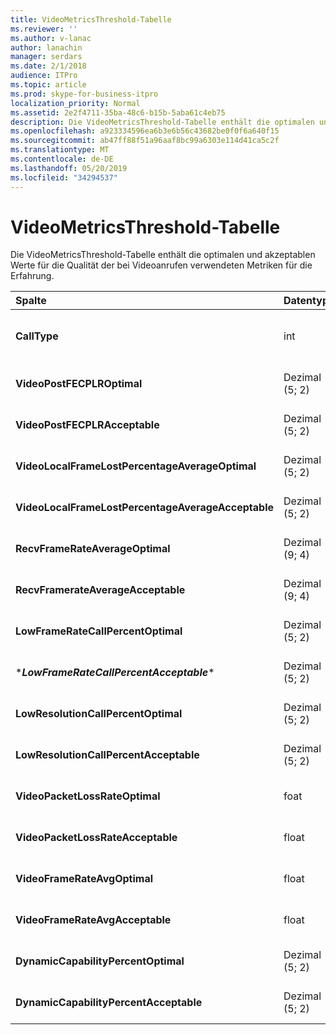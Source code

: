 ```yaml
---
title: VideoMetricsThreshold-Tabelle
ms.reviewer: ''
ms.author: v-lanac
author: lanachin
manager: serdars
ms.date: 2/1/2018
audience: ITPro
ms.topic: article
ms.prod: skype-for-business-itpro
localization_priority: Normal
ms.assetid: 2e2f4711-35ba-48c6-b15b-5aba61c4eb75
description: Die VideoMetricsThreshold-Tabelle enthält die optimalen und akzeptablen Werte für die Qualität der bei Videoanrufen verwendeten Metriken für die Erfahrung.
ms.openlocfilehash: a923334596ea6b3e6b56c43682be0f0f6a640f15
ms.sourcegitcommit: ab47ff88f51a96aaf8bc99a6303e114d41ca5c2f
ms.translationtype: MT
ms.contentlocale: de-DE
ms.lasthandoff: 05/20/2019
ms.locfileid: "34294537"
---
```

# <a name="videometricsthreshold-table"></a>VideoMetricsThreshold-Tabelle
 
Die VideoMetricsThreshold-Tabelle enthält die optimalen und akzeptablen Werte für die Qualität der bei Videoanrufen verwendeten Metriken für die Erfahrung.
  

| **Spalte**                                               | **Datentyp**       | **Schlüssel/Index**  | **Details**                          |
|:---------------------------------------------------------|:--------------------|:---------------|:-------------------------------------|
| **CallType** <br/>                                       | int  <br/>          | Primary  <br/> | Der Typ des Anrufs, der getätigt wurde.  <br/> |
| **VideoPostFECPLROptimal** <br/>                         | Dezimal (5; 2)  <br/> |                | Der Standardwert ist 0,05.  <br/>    |
| **VideoPostFECPLRAcceptable** <br/>                      | Dezimal (5; 2)  <br/> |                | Der Standardwert ist 0,10.  <br/>    |
| **VideoLocalFrameLostPercentageAverageOptimal** <br/>    | Dezimal (5; 2)  <br/> |                | Der Standardwert ist 5,0.  <br/>     |
| **VideoLocalFrameLostPercentageAverageAcceptable** <br/> | Dezimal (5; 2)  <br/> |                | Der Standardwert ist 10,0.  <br/>    |
| **RecvFrameRateAverageOptimal** <br/>                    | Dezimal (9; 4)  <br/> |                | Der Standardwert ist 12,0000.  <br/> |
| **RecvFramerateAverageAcceptable** <br/>                 | Dezimal (9; 4)  <br/> |                | Der Standardwert ist 7,0000.  <br/>  |
| **LowFrameRateCallPercentOptimal** <br/>                 | Dezimal (5; 2)  <br/> |                | Der Standardwert ist 5,0.  <br/>     |
| \****LowFrameRateCallPercentAcceptable***\* <br/>        | Dezimal (5; 2)  <br/> |                | Der Standardwert ist 10.0/  <br/>    |
| **LowResolutionCallPercentOptimal** <br/>                | Dezimal (5; 2)  <br/> |                | Der Standardwert ist 5,0.  <br/>     |
| **LowResolutionCallPercentAcceptable** <br/>             | Dezimal (5; 2)  <br/> |                | Der Standardwert ist 10,0.  <br/>    |
| **VideoPacketLossRateOptimal** <br/>                     | foat  <br/>         |                | Der Standardwert ist 0,05.  <br/>    |
| **VideoPacketLossRateAcceptable** <br/>                  | float  <br/>        |                | Der Standardwert ist 0,10.  <br/>    |
| **VideoFrameRateAvgOptimal** <br/>                       | float  <br/>        |                | Der Standardwert ist 12.  <br/>      |
| **VideoFrameRateAvgAcceptable** <br/>                    | float  <br/>        |                | Der Standardwert ist 7.  <br/>       |
| **DynamicCapabilityPercentOptimal** <br/>                | Dezimal (5; 2)  <br/> |                | Der Standardwert ist 5,00.  <br/>    |
| **DynamicCapabilityPercentAcceptable** <br/>             | Dezimal (5; 2)  <br/> |                | Der Standardwert ist 10,00.  <br/>   |

